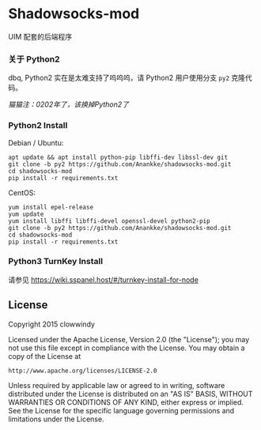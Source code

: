 Shadowsocks-mod
===========

UIM 配套的后端程序

### 关于 Python2
dbq, Python2 实在是太难支持了呜呜呜，请 Python2 用户使用分支 `py2` 克隆代码。

*猫猫注：0202年了，该换掉Python2了*

### Python2 Install
Debian / Ubuntu:
    
    apt update && apt install python-pip libffi-dev libssl-dev git
    git clone -b py2 https://github.com/Anankke/shadowsocks-mod.git
    cd shadowsocks-mod
	pip install -r requirements.txt

CentOS:

    yum install epel-release
    yum update
    yum install libffi libffi-devel openssl-devel python2-pip
    git clone -b py2 https://github.com/Anankke/shadowsocks-mod.git
    cd shadowsocks-mod
    pip install -r requirements.txt
    
### Python3 TurnKey Install
请参见 https://wiki.sspanel.host/#/turnkey-install-for-node

License
-------

Copyright 2015 clowwindy

Licensed under the Apache License, Version 2.0 (the "License"); you may
not use this file except in compliance with the License. You may obtain
a copy of the License at

    http://www.apache.org/licenses/LICENSE-2.0

Unless required by applicable law or agreed to in writing, software
distributed under the License is distributed on an "AS IS" BASIS, WITHOUT
WARRANTIES OR CONDITIONS OF ANY KIND, either express or implied. See the
License for the specific language governing permissions and limitations
under the License.
